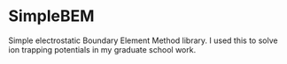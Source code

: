 # SimpleBEM
Simple electrostatic Boundary Element Method library.  I used this to solve ion trapping potentials in my graduate school work.

